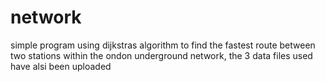 # network
simple program using dijkstras algorithm to find the fastest route between two stations within the ondon underground network, the 3 data files used have alsi been uploaded
